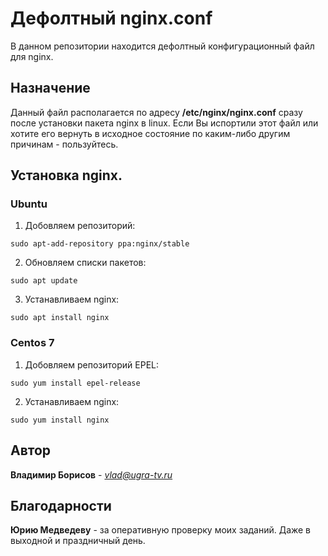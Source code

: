 # Дефолтный nginx.conf

В данном репозитории находится дефолтный конфигурационный файл для nginx.

## Назначение

Данный файл располагается по адресу **/etc/nginx/nginx.conf** сразу после установки пакета nginx в linux.
Если Вы испортили этот файл или хотите  его вернуть в исходное состояние по каким-либо другим причинам - пользуйтесь.

## Установка nginx.


### Ubuntu

1. Добовляем репозиторий:

```
sudo apt-add-repository ppa:nginx/stable
```

2. Обновляем списки пакетов:

```
sudo apt update
```

3. Устанавливаем nginx:

```
sudo apt install nginx
```


### Centos 7

1. Добовляем репозиторий EPEL:

```
sudo yum install epel-release
```

2. Устанавливаем nginx:

```
sudo yum install nginx
```


## Автор

**Владимир Борисов** - *vlad@ugra-tv.ru*


## Благодарности

**Юрию Медведеву** - за оперативную проверку моих заданий. Даже в выходной и праздничный день.


